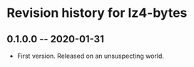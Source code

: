 # Revision history for lz4-bytes

## 0.1.0.0 -- 2020-01-31

* First version. Released on an unsuspecting world.
